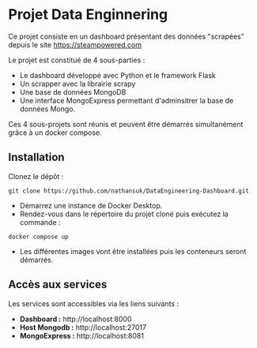 
# Projet Data Enginnering

Ce projet consiste en un dashboard présentant des données "scrapées" depuis le site https://steampowered.com

Le projet est constitué de 4 sous-parties : 

- Le dashboard développé avec Python et le framework Flask
- Un scrapper avec la librairie scrapy
- Une base de données MongoDB
- Une interface MongoExpress permettant d'adminsitrer la base de données Mongo.

Ces 4 sous-projets sont réunis et peuvent être démarrés simultanément grâce à un docker compose.

## Installation 

Clonez le dépôt : 

```
git clone https://github.com/nathansuk/DataEngineering-Dashboard.git
```

- Démarrez une instance de Docker Desktop.
- Rendez-vous dans le répertoire du projet cloné puis exécutez la commande : 

```
docker compose up
```

- Les différentes images vont être installées puis les conteneurs seront démarrés.

## Accès aux services

Les services sont accessibles via les liens suivants : 

- **Dashboard :** http://localhost:8000
- **Host Mongodb :** http://localhost:27017
- **MongoExpress :** http://localhost:8081


